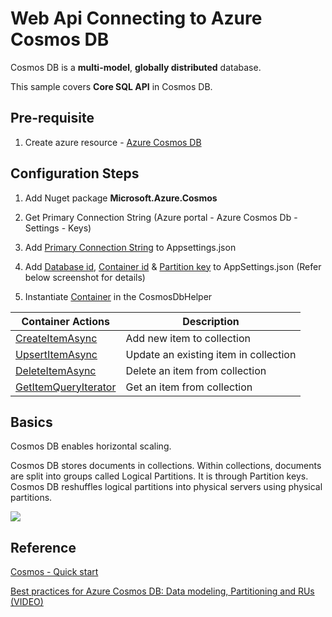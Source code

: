 # Web Api Connecting to Azure Cosmos DB

Cosmos DB is a **multi-model**, **globally distributed** database.

This sample covers **Core SQL API** in Cosmos DB.

## Pre-requisite
1. Create azure resource - [Azure Cosmos DB](https://docs.microsoft.com/en-us/azure/cosmos-db/create-sql-api-dotnet)


## Configuration Steps

1. Add Nuget package **Microsoft.Azure.Cosmos**

2. Get Primary Connection String (Azure portal - Azure Cosmos Db - Settings - Keys)

3. Add [Primary Connection String](https://github.com/nidhisht/AzureSamples/blob/45438ad735b463bd0dc22576042702c445a97ac5/csharp_dotnetcore/09.webapi-cosmos-sqlapi/appsettings.Development.json#L10) to Appsettings.json

4. Add [Database id](https://github.com/nidhisht/AzureSamples/blob/45438ad735b463bd0dc22576042702c445a97ac5/csharp_dotnetcore/09.webapi-cosmos-sqlapi/appsettings.Development.json#L11), [Container id](https://github.com/nidhisht/AzureSamples/blob/45438ad735b463bd0dc22576042702c445a97ac5/csharp_dotnetcore/09.webapi-cosmos-sqlapi/appsettings.Development.json#L12) & [Partition key](https://github.com/nidhisht/AzureSamples/blob/45438ad735b463bd0dc22576042702c445a97ac5/csharp_dotnetcore/09.webapi-cosmos-sqlapi/appsettings.Development.json#L13) to AppSettings.json  (Refer below screenshot for details)

5. Instantiate [Container](https://github.com/nidhisht/AzureSamples/blob/45438ad735b463bd0dc22576042702c445a97ac5/csharp_dotnetcore/09.webapi-cosmos-sqlapi/DataAccess/CosmosDbHelper.cs#L18) in the CosmosDbHelper



| Container Actions | Description |
| --- | --- |
|[CreateItemAsync](https://github.com/nidhisht/AzureSamples/blob/ea24986cf54f5d54dde9a4c9a754ed754080f4bd/csharp_dotnetcore/09.webapi-cosmos-sqlapi/DataAccess/CosmosDbHelper.cs#L24) | Add new item to collection |
| [UpsertItemAsync](https://github.com/nidhisht/AzureSamples/blob/ea24986cf54f5d54dde9a4c9a754ed754080f4bd/csharp_dotnetcore/09.webapi-cosmos-sqlapi/DataAccess/CosmosDbHelper.cs#L29) | Update an existing item in collection |
| [DeleteItemAsync](https://github.com/nidhisht/AzureSamples/blob/ea24986cf54f5d54dde9a4c9a754ed754080f4bd/csharp_dotnetcore/09.webapi-cosmos-sqlapi/DataAccess/CosmosDbHelper.cs#L34) | Delete an item from collection |
| [GetItemQueryIterator](https://github.com/nidhisht/AzureSamples/blob/ea24986cf54f5d54dde9a4c9a754ed754080f4bd/csharp_dotnetcore/09.webapi-cosmos-sqlapi/DataAccess/CosmosDbHelper.cs#L58) | Get an item from collection |

## Basics
Cosmos DB enables horizontal scaling.

Cosmos DB stores documents in collections. Within collections, documents are split into groups called Logical Partitions. It is through Partition keys. Cosmos DB reshuffles logical partitions into physical servers using physical partitions.

![](https://user-images.githubusercontent.com/42999787/79558583-012da200-80c2-11ea-8637-660c1a6b09f3.png)

## Reference
[Cosmos - Quick start](https://docs.microsoft.com/en-us/azure/cosmos-db/create-sql-api-dotnet)

[Best practices for Azure Cosmos DB: Data modeling, Partitioning and RUs (VIDEO)](https://azure.microsoft.com/en-in/resources/videos/build-2019-best-practices-for-azure-cosmos-db-data-modeling-partitioning-and-rus/)
